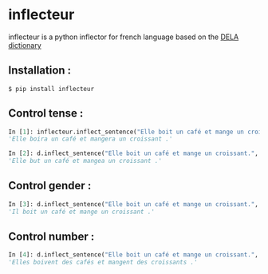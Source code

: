 # inflecteur

inflecteur is a python inflector for french language based on the [DELA dictionary](http://infolingu.univ-mlv.fr)

## Installation :
```console
$ pip install inflecteur
```

## Control tense :
```python
In [1]: inflecteur.inflect_sentence("Elle boit un café et mange un croissant.", tense='Futur')
'Elle boira un café et mangera un croissant .'

In [2]: d.inflect_sentence("Elle boit un café et mange un croissant.", tense='Passé simple')
'Elle but un café et mangea un croissant .'
```

## Control gender :
```python
In [3]: d.inflect_sentence("Elle boit un café et mange un croissant.", gender='m')
'Il boit un café et mange un croissant .'
```

## Control number :
```python
In [4]: d.inflect_sentence("Elle boit un café et mange un croissant.", number='p')
'Elles boivent des cafés et mangent des croissants .'
```
